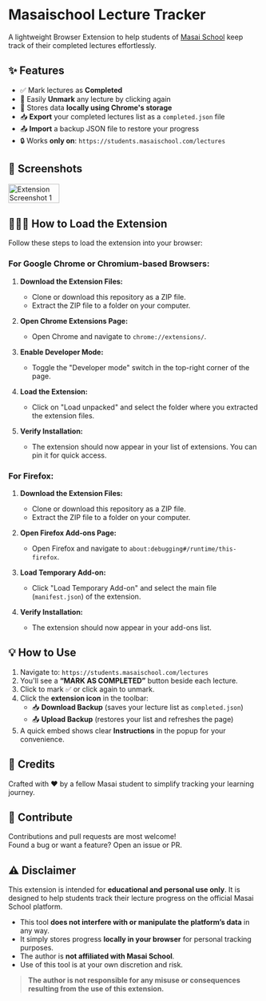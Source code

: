 # Masaischool Lecture Tracker

A lightweight Browser Extension to help students of [Masai School](https://students.masaischool.com/lectures) keep track of their completed lectures effortlessly.

## ✨ Features

- ✅ Mark lectures as **Completed**
- 🔁 Easily **Unmark** any lecture by clicking again
- 💾 Stores data **locally using Chrome's storage**
- 📥 **Export** your completed lectures list as a `completed.json` file
- 📤 **Import** a backup JSON file to restore your progress
- 🔒 Works **only on**: `https://students.masaischool.com/lectures`

## 📸 Screenshots
<div style="display: flex; justify-content: space-between;">
  <img src="https://i.ibb.co/gMvqgHnM/image.png" alt="Extension Screenshot 1" width="45%">
</div>

## 💁🏻‍♂️ How to Load the Extension
Follow these steps to load the extension into your browser:

### For Google Chrome or Chromium-based Browsers:
1. **Download the Extension Files:**
   - Clone or download this repository as a ZIP file.
   - Extract the ZIP file to a folder on your computer.

2. **Open Chrome Extensions Page:**
   - Open Chrome and navigate to `chrome://extensions/`.

3. **Enable Developer Mode:**
   - Toggle the "Developer mode" switch in the top-right corner of the page.

4. **Load the Extension:**
   - Click on "Load unpacked" and select the folder where you extracted the extension files.

5. **Verify Installation:**
   - The extension should now appear in your list of extensions. You can pin it for quick access.

### For Firefox:
1. **Download the Extension Files:**
   - Clone or download this repository as a ZIP file.
   - Extract the ZIP file to a folder on your computer.

2. **Open Firefox Add-ons Page:**
   - Open Firefox and navigate to `about:debugging#/runtime/this-firefox`.

3. **Load Temporary Add-on:**
   - Click "Load Temporary Add-on" and select the main file (`manifest.json`) of the extension.

4. **Verify Installation:**
   - The extension should now appear in your add-ons list.

## 💡 How to Use

1. Navigate to: `https://students.masaischool.com/lectures`
2. You'll see a **“MARK AS COMPLETED”** button beside each lecture.
3. Click to mark ✅ or click again to unmark.
4. Click the **extension icon** in the toolbar:
   - 📥 **Download Backup** (saves your lecture list as `completed.json`)
   - 📤 **Upload Backup** (restores your list and refreshes the page)
5. A quick embed shows clear **Instructions** in the popup for your convenience.

## 🙌 Credits

Crafted with ❤️ by a fellow Masai student to simplify tracking your learning journey.


## 🤝 Contribute

Contributions and pull requests are most welcome!  
Found a bug or want a feature? Open an issue or PR.

## ⚠️ Disclaimer

This extension is intended for **educational and personal use only**. It is designed to help students track their lecture progress on the official Masai School platform.

- This tool **does not interfere with or manipulate the platform’s data** in any way.
- It simply stores progress **locally in your browser** for personal tracking purposes.
- The author is **not affiliated with Masai School**.
- Use of this tool is at your own discretion and risk.

> **The author is not responsible for any misuse or consequences resulting from the use of this extension.**
